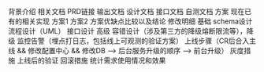 背景介绍
相关文档
    PRD链接
输出文档
    设计文档
    接口文档
    自测文档
方案
    现在已有的相关实现
    方案1
    方案2
    方案优缺点比较以及结论
修改明细
    基础
        schema设计
        流程设计（UML）
        接口设计
    高级
        容错设计（涉及第三方的降级熔断限流等），降级
        监控告警（埋点打日志，包括线上可观测的验证方案）
上线步骤（CR后合入主线 && 修改配置中心 && 修改DB --> 后台服务升级的顺序 --> 前台升级）
灰度措施
上线后的验证
回滚措施
统计需求使用情况和效果